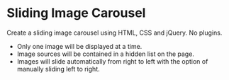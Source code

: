 # Sliding Image Carousel

Create a sliding image carousel using HTML, CSS and jQuery. No plugins.
* Only one image will be displayed at a time.
* Image sources will be contained in a hidden list on the page.
* Images will slide automatically from right to left with the option of manually sliding left to right.
